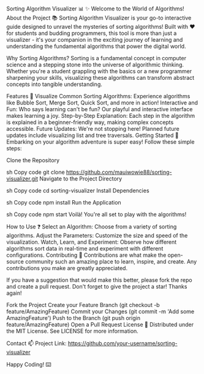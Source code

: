 Sorting Algorithm Visualizer :bar_chart: :sparkles:
Welcome to the World of Algorithms!
About the Project :books:
Sorting Algorithm Visualizer is your go-to interactive guide designed to unravel the mysteries of sorting algorithms! Built with :heart: for students and budding programmers, this tool is more than just a visualizer - it's your companion in the exciting journey of learning and understanding the fundamental algorithms that power the digital world.

Why Sorting Algorithms?
Sorting is a fundamental concept in computer science and a stepping stone into the universe of algorithmic thinking. Whether you're a student grappling with the basics or a new programmer sharpening your skills, visualizing these algorithms can transform abstract concepts into tangible understanding.

Features :sparkler:
Visualize Common Sorting Algorithms: Experience algorithms like Bubble Sort, Merge Sort, Quick Sort, and more in action!
Interactive and Fun: Who says learning can't be fun? Our playful and interactive interface makes learning a joy.
Step-by-Step Explanation: Each step in the algorithm is explained in a beginner-friendly way, making complex concepts accessible.
Future Updates: We're not stopping here! Planned future updates include visualizing list and tree traversals.
Getting Started :rocket:
Embarking on your algorithm adventure is super easy! Follow these simple steps:

Clone the Repository

sh
Copy code
git clone https://github.com/mauiwowie88/sorting-visualizer.git
Navigate to the Project Directory

sh
Copy code
cd sorting-visualizer
Install Dependencies

sh
Copy code
npm install
Run the Application

sh
Copy code
npm start
Voilà! You're all set to play with the algorithms!

How to Use :question:
Select an Algorithm: Choose from a variety of sorting algorithms.
Adjust the Parameters: Customize the size and speed of the visualization.
Watch, Learn, and Experiment: Observe how different algorithms sort data in real-time and experiment with different configurations.
Contributing :handshake:
Contributions are what make the open-source community such an amazing place to learn, inspire, and create. Any contributions you make are greatly appreciated.

If you have a suggestion that would make this better, please fork the repo and create a pull request. Don't forget to give the project a star! Thanks again!

Fork the Project
Create your Feature Branch (git checkout -b feature/AmazingFeature)
Commit your Changes (git commit -m 'Add some AmazingFeature')
Push to the Branch (git push origin feature/AmazingFeature)
Open a Pull Request
License :scroll:
Distributed under the MIT License. See LICENSE for more information.

Contact :mailbox:
Project Link: https://github.com/your-username/sorting-visualizer

Happy Coding! :keyboard:
